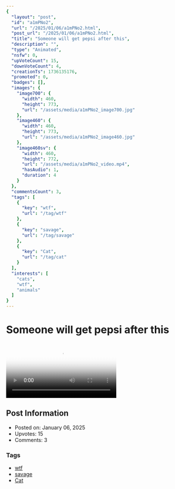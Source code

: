 ```yaml
---
{
  "layout": "post",
  "id": "a1mPNo2",
  "url": "/2025/01/06/a1mPNo2.html",
  "post_url": "/2025/01/06/a1mPNo2.html",
  "title": "Someone will get pepsi after this",
  "description": "",
  "type": "Animated",
  "nsfw": 0,
  "upVoteCount": 15,
  "downVoteCount": 4,
  "creationTs": 1736135176,
  "promoted": 0,
  "badges": [],
  "images": {
    "image700": {
      "width": 460,
      "height": 773,
      "url": "/assets/media/a1mPNo2_image700.jpg"
    },
    "image460": {
      "width": 460,
      "height": 773,
      "url": "/assets/media/a1mPNo2_image460.jpg"
    },
    "image460sv": {
      "width": 460,
      "height": 772,
      "url": "/assets/media/a1mPNo2_video.mp4",
      "hasAudio": 1,
      "duration": 4
    }
  },
  "commentsCount": 3,
  "tags": [
    {
      "key": "wtf",
      "url": "/tag/wtf"
    },
    {
      "key": "savage",
      "url": "/tag/savage"
    },
    {
      "key": "Cat",
      "url": "/tag/cat"
    }
  ],
  "interests": [
    "cats",
    "wtf",
    "animals"
  ]
}
---
```


# Someone will get pepsi after this

<video controls playsinline loop poster="/assets/media/a1mPNo2_image460.jpg">
  <source src="/assets/media/a1mPNo2_video.mp4" type="video/mp4">
  Your browser does not support the video tag.
</video>

## Post Information

- Posted on: January 06, 2025
- Upvotes: 15
- Comments: 3

### Tags

- [wtf](/tag/wtf)
- [savage](/tag/savage)
- [Cat](/tag/Cat)
